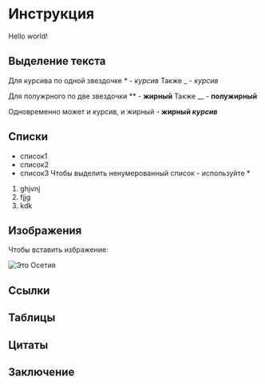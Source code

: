 # Инструкция
Hello world!

## Выделение текста
Для курсива по одной звездочке * - *курсив*
Также _ - _курсив_

Для полужрного по две звездочки ** - **жирный**
Также __ - __полужирный__

Одновременно может и курсив, и жирный - __жирный *курсив*__


## Списки
* список1
* список2
* список3
Чтобы выделить ненумерованный список - используйте *

1. ghjvnj
2. fjjg
3. kdk

## Изображения
Чтобы вставить избражение:

![Это Осетия](img-2022-01-08.png)

## Ссылки

## Таблицы

## Цитаты

## Заключение
